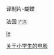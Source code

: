 
译制片-蝴蝶

法国 🇫🇷

[le](http://www.le.com/ptv/vplay/1266805.html)

[关于小学生的电影](http://movie.le.com/itopic/index.shtml?themeid=9300)
